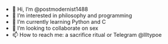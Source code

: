 - 👋 Hi, I’m @postmodernist1488
- 👀 I’m interested in philosophy and programming
- 🌱 I’m currently learning Python and C
- 💞️ I’m looking to collaborate on sex
- 📫 How to reach me: a sacrifice ritual or Telegram @llltypoe
